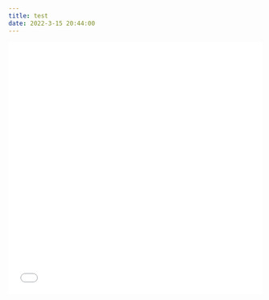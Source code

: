 ```yaml
---
title: test
date: 2022-3-15 20:44:00
---
```


<embed src="/image/555.pdf" type="application/pdf" style="overflow: auto; width: 100%; height: 500px"/>